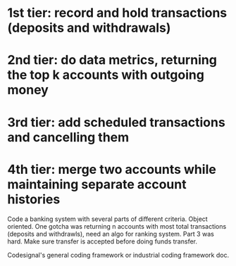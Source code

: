 # 1st tier: record and hold transactions (deposits and withdrawals)
# 2nd tier: do data metrics, returning the top k accounts with outgoing money
# 3rd tier: add scheduled transactions and cancelling them
# 4th tier: merge two accounts while maintaining separate account histories   

Code a banking system with several parts of different criteria. Object oriented. One gotcha was returning n accounts with most total transactions (deposits and withdrawls), need an algo for ranking system. Part 3 was hard. Make sure transfer is accepted before doing funds transfer.

Codesignal's general coding framework or industrial coding framework doc.
